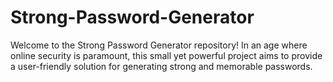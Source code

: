 # Strong-Password-Generator
Welcome to the Strong Password Generator repository! In an age where online security is paramount, this small yet powerful project aims to provide a user-friendly solution for generating strong and memorable passwords.
